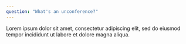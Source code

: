 ```yaml
---
question: "What's an unconference?"
---
```


Lorem ipsum dolor sit amet, consectetur adipiscing elit, sed do eiusmod tempor incididunt ut labore et dolore magna aliqua.
